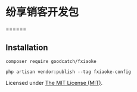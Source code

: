 # 纷享销客开发包
======


## Installation

```
composer require goodcatch/fxiaoke

php artisan vendor:publish --tag fxiaoke-config
```


Licensed under [The MIT License (MIT)](LICENSE).

